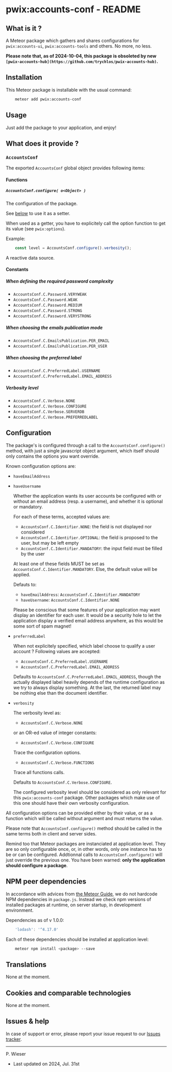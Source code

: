 # pwix:accounts-conf - README

## What is it ?

A Meteor package which gathers and shares configurations for `pwix:accounts-ui`, `pwix:accounts-tools` and others. No more, no less.

**Please note that, as of 2024-10-04, this package is obsoleted by new `[pwix-accounts-hub](https://github.com/trychlos/pwix-accounts-hub)`.**

## Installation

This Meteor package is installable with the usual command:

```sh
    meteor add pwix:accounts-conf
```

## Usage

Just add the package to your application, and enjoy!

## What does it provide ?

### `AccountsConf`

The exported `AccountsConf` global object provides following items:

#### Functions

##### `AccountsConf.configure( o<Object> )`

The configuration of the package.

See [below](#configuration) to use it as a setter.

When used as a getter, you have to explicitely call the option function to get its value (see `pwix:options`).

Example:

```js
    const level = AccountsConf.configure().verbosity();
```

A reactive data source.

#### Constants

##### When defining the required password complexity

- `AccountsConf.C.Password.VERYWEAK`
- `AccountsConf.C.Password.WEAK`
- `AccountsConf.C.Password.MEDIUM`
- `AccountsConf.C.Password.STRONG`
- `AccountsConf.C.Password.VERYSTRONG`

##### When choosing the emails publication mode

- `AccountsConf.C.EmailsPublication.PER_EMAIL`
- `AccountsConf.C.EmailsPublication.PER_USER`

##### When choosing the preferred label

- `AccountsConf.C.PreferredLabel.USERNAME`
- `AccountsConf.C.PreferredLabel.EMAIL_ADDRESS`

##### Verbosity level

- `AccountsConf.C.Verbose.NONE`
- `AccountsConf.C.Verbose.CONFIGURE`
- `AccountsConf.C.Verbose.SERVERDB`
- `AccountsConf.C.Verbose.PREFERREDLABEL`

## Configuration

The package's is configured through a call to the `AccountsConf.configure()` method, with just a single javascript object argument, which itself should only contains the options you want override.

Known configuration options are:

- `haveEmailAddress`
- `haveUsername`

    Whether the application wants its user accounts be configured with or without an email address (resp. a username), and whether it is optional or mandatory.

    For each of these terms, accepted values are:

    - `AccountsConf.C.Identifier.NONE`: the field is not displayed nor considered
    - `AccountsConf.C.Identifier.OPTIONAL`: the field is proposed to the user, but may be left empty
    - `AccountsConf.C.Identifier.MANDATORY`: the input field must be filled by the user

    At least one of these fields MUST be set as `AccountsConf.C.Identifier.MANDATORY`. Else, the default value will be applied.

    Defauts to:

    - `haveEmailAddress`: `AccountsConf.C.Identifier.MANDATORY`
    - `haveUsername`: `AccountsConf.C.Identifier.NONE`

    Please be conscious that some features of your application may want display an identifier for each user. It would be a security hole to let the application display a verified email address anywhere, as this would be some sort of spam magnet!

- `preferredLabel`

    When not explicitely specified, which label choose to qualify a user account ? Following values are accepted:

    - `AccountsConf.C.PreferredLabel.USERNAME`
    - `AccountsConf.C.PreferredLabel.EMAIL_ADDRESS`

    Defaults to `AccountsConf.C.PreferredLabel.EMAIL_ADDRESS`, though the actually displayed label heavily depends of the runtime configuration as we try to always display something. At the last, the returned label may be nothing else than the document identifier.

- `verbosity`

    The verbosity level as:

    - `AccountsConf.C.Verbose.NONE`

    or an OR-ed value of integer constants:

    - `AccountsConf.C.Verbose.CONFIGURE`

    Trace the configuration options.

    - `AccountsConf.C.Verbose.FUNCTIONS`

    Trace all functions calls.

    Defaults to `AccountsConf.C.Verbose.CONFIGURE`.

    The configured verbosity level should be considered as only relevant for this `pwix:accounts-conf` package. Other packages which make use of this one should have their own verbosity configuration.

All configuration options can be provided either by their value, or as a function which will be called without argument and must returns the value.

Please note that `AccountsConf.configure()` method should be called in the same terms both in client and server sides.

Remind too that Meteor packages are instanciated at application level. They are so only configurable once, or, in other words, only one instance has to be or can be configured. Addtionnal calls to `AccountsConf.configure()` will just override the previous one. You have been warned: **only the application should configure a package**.

## NPM peer dependencies

In accordance with advices from [the Meteor Guide](https://guide.meteor.com/writing-atmosphere-packages.html#peer-npm-dependencies), we do not hardcode NPM dependencies in `package.js`. Instead we check npm versions of installed packages at runtime, on server startup, in development environment.

Dependencies as of v 1.0.0:

```js
    'lodash': '^4.17.0'
```

Each of these dependencies should be installed at application level:

```sh
    meteor npm install <package> --save
```

## Translations

None at the moment.

## Cookies and comparable technologies

None at the moment.

## Issues & help

In case of support or error, please report your issue request to our [Issues tracker](https://github.com/trychlos/pwix-accounts-conf/issues).

---
P. Wieser
- Last updated on 2024, Jul. 31st
